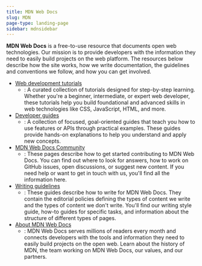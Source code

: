 ```yaml
---
title: MDN Web Docs
slug: MDN
page-type: landing-page
sidebar: mdnsidebar
---
```


**MDN Web Docs** is a free-to-use resource that documents open web technologies.
Our mission is to provide developers with the information they need to easily build projects on the web platform.
The resources below describe how the site works, how we write documentation, the guidelines and conventions we follow, and how you can get involved.

- [Web development tutorials](/en-US/docs/MDN/Tutorials)
  - : A curated collection of tutorials designed for step-by-step learning.
    Whether you're a beginner, intermediate, or expert web developer, these tutorials help you build foundational and advanced skills in web technologies like CSS, JavaScript, HTML, and more.
- [Developer guides](/en-US/docs/MDN/Tutorials)
  - : A collection of focused, goal-oriented guides that teach you how to use features or APIs through practical examples.
    These guides provide hands-on explanations to help you understand and apply new concepts.
- [MDN Web Docs Community](/en-US/docs/MDN/Community)
  - : These pages describe how to get started contributing to MDN Web Docs.
    You can find out where to look for answers, how to work on GitHub issues, open discussions, or suggest new content.
    If you need help or want to get in touch with us, you'll find all the information here.
- [Writing guidelines](/en-US/docs/MDN/Writing_guidelines)
  - : These guides describe how to write for MDN Web Docs.
    They contain the editorial policies defining the types of content we write and the types of content we don't write.
    You'll find our writing style guide, how-to guides for specific tasks, and information about the structure of different types of pages.
- [About MDN Web Docs](/en-US/about)
  - : MDN Web Docs serves millions of readers every month and connects developers with the tools and information they need to easily build projects on the open web.
    Learn about the history of MDN, the team working on MDN Web Docs, our values, and our partners.
